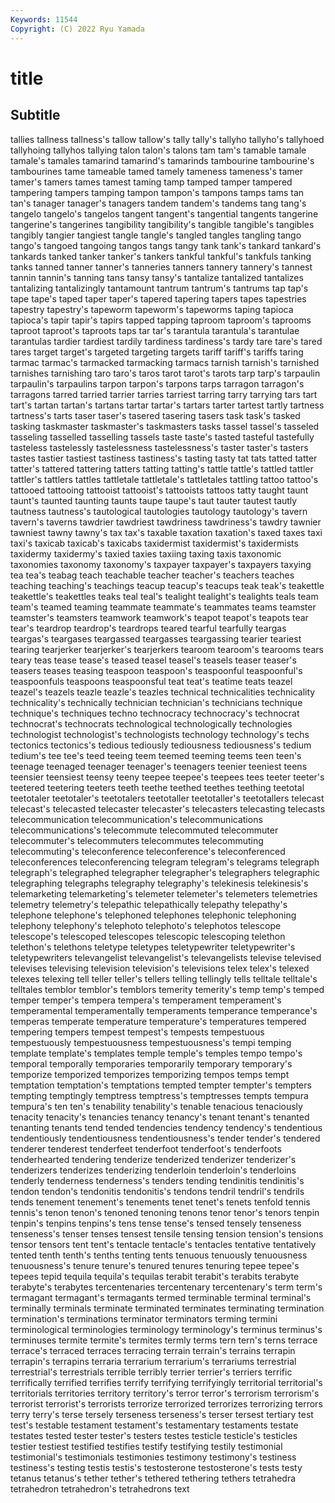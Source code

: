 ```yaml
---
Keywords: 11544
Copyright: (C) 2022 Ryu Yamada
---
```



# title

## Subtitle
tallies tallness tallness's tallow tallow's tally tally's tallyho tallyho's
tallyhoed tallyhoing tallyhos tallying talon talon's talons tam tam's tamable
tamale tamale's tamales tamarind tamarind's tamarinds tambourine tambourine's tambourines tame
tameable tamed tamely tameness tameness's tamer tamer's tamers tames tamest
taming tamp tamped tamper tampered tampering tampers tamping tampon tampon's
tampons tamps tams tan tan's tanager tanager's tanagers tandem tandem's
tandems tang tang's tangelo tangelo's tangelos tangent tangent's tangential tangents
tangerine tangerine's tangerines tangibility tangibility's tangible tangible's tangibles tangibly tangier
tangiest tangle tangle's tangled tangles tangling tango tango's tangoed tangoing
tangos tangs tangy tank tank's tankard tankard's tankards tanked tanker
tanker's tankers tankful tankful's tankfuls tanking tanks tanned tanner tanner's
tanneries tanners tannery tannery's tannest tannin tannin's tanning tans tansy
tansy's tantalize tantalized tantalizes tantalizing tantalizingly tantamount tantrum tantrum's tantrums
tap tap's tape tape's taped taper taper's tapered tapering tapers
tapes tapestries tapestry tapestry's tapeworm tapeworm's tapeworms taping tapioca tapioca's
tapir tapir's tapirs tapped tapping taproom taproom's taprooms taproot taproot's
taproots taps tar tar's tarantula tarantula's tarantulae tarantulas tardier tardiest
tardily tardiness tardiness's tardy tare tare's tared tares target target's
targeted targeting targets tariff tariff's tariffs taring tarmac tarmac's tarmacked
tarmacking tarmacs tarnish tarnish's tarnished tarnishes tarnishing taro taro's taros
tarot tarot's tarots tarp tarp's tarpaulin tarpaulin's tarpaulins tarpon tarpon's
tarpons tarps tarragon tarragon's tarragons tarred tarried tarrier tarries tarriest
tarring tarry tarrying tars tart tart's tartan tartan's tartans tartar
tartar's tartars tarter tartest tartly tartness tartness's tarts taser taser's
tasered tasering tasers task task's tasked tasking taskmaster taskmaster's taskmasters
tasks tassel tassel's tasseled tasseling tasselled tasselling tassels taste taste's
tasted tasteful tastefully tasteless tastelessly tastelessness tastelessness's taster taster's tasters
tastes tastier tastiest tastiness tastiness's tasting tasty tat tats tatted
tatter tatter's tattered tattering tatters tatting tatting's tattle tattle's tattled
tattler tattler's tattlers tattles tattletale tattletale's tattletales tattling tattoo tattoo's
tattooed tattooing tattooist tattooist's tattooists tattoos tatty taught taunt taunt's
taunted taunting taunts taupe taupe's taut tauter tautest tautly tautness
tautness's tautological tautologies tautology tautology's tavern tavern's taverns tawdrier tawdriest
tawdriness tawdriness's tawdry tawnier tawniest tawny tawny's tax tax's taxable
taxation taxation's taxed taxes taxi taxi's taxicab taxicab's taxicabs taxidermist
taxidermist's taxidermists taxidermy taxidermy's taxied taxies taxiing taxing taxis taxonomic
taxonomies taxonomy taxonomy's taxpayer taxpayer's taxpayers taxying tea tea's teabag
teach teachable teacher teacher's teachers teaches teaching teaching's teachings teacup
teacup's teacups teak teak's teakettle teakettle's teakettles teaks teal teal's
tealight tealight's tealights teals team team's teamed teaming teammate teammate's
teammates teams teamster teamster's teamsters teamwork teamwork's teapot teapot's teapots
tear tear's teardrop teardrop's teardrops teared tearful tearfully teargas teargas's
teargases teargassed teargasses teargassing tearier teariest tearing tearjerker tearjerker's tearjerkers
tearoom tearoom's tearooms tears teary teas tease tease's teased teasel
teasel's teasels teaser teaser's teasers teases teasing teaspoon teaspoon's teaspoonful
teaspoonful's teaspoonfuls teaspoons teaspoonsful teat teat's teatime teats teazel teazel's
teazels teazle teazle's teazles technical technicalities technicality technicality's technically technician
technician's technicians technique technique's techniques techno technocracy technocracy's technocrat technocrat's
technocrats technological technologically technologies technologist technologist's technologists technology technology's techs
tectonics tectonics's tedious tediously tediousness tediousness's tedium tedium's tee tee's
teed teeing teem teemed teeming teems teen teen's teenage teenaged
teenager teenager's teenagers teenier teeniest teens teensier teensiest teensy teeny
teepee teepee's teepees tees teeter teeter's teetered teetering teeters teeth
teethe teethed teethes teething teetotal teetotaler teetotaler's teetotalers teetotaller teetotaller's
teetotallers telecast telecast's telecasted telecaster telecaster's telecasters telecasting telecasts telecommunication
telecommunication's telecommunications telecommunications's telecommute telecommuted telecommuter telecommuter's telecommuters telecommutes telecommuting
telecommuting's teleconference teleconference's teleconferenced teleconferences teleconferencing telegram telegram's telegrams telegraph
telegraph's telegraphed telegrapher telegrapher's telegraphers telegraphic telegraphing telegraphs telegraphy telegraphy's
telekinesis telekinesis's telemarketing telemarketing's telemeter telemeter's telemeters telemetries telemetry telemetry's
telepathic telepathically telepathy telepathy's telephone telephone's telephoned telephones telephonic telephoning
telephony telephony's telephoto telephoto's telephotos telescope telescope's telescoped telescopes telescopic
telescoping telethon telethon's telethons teletype teletypes teletypewriter teletypewriter's teletypewriters televangelist
televangelist's televangelists televise televised televises televising television television's televisions telex
telex's telexed telexes telexing tell teller teller's tellers telling tellingly
tells telltale telltale's telltales temblor temblor's temblors temerity temerity's temp
temp's temped temper temper's tempera tempera's temperament temperament's temperamental temperamentally
temperaments temperance temperance's temperas temperate temperature temperature's temperatures tempered tempering
tempers tempest tempest's tempests tempestuous tempestuously tempestuousness tempestuousness's tempi temping
template template's templates temple temple's temples tempo tempo's temporal temporally
temporaries temporarily temporary temporary's temporize temporized temporizes temporizing tempos temps
tempt temptation temptation's temptations tempted tempter tempter's tempters tempting temptingly
temptress temptress's temptresses tempts tempura tempura's ten ten's tenability tenability's
tenable tenacious tenaciously tenacity tenacity's tenancies tenancy tenancy's tenant tenant's
tenanted tenanting tenants tend tended tendencies tendency tendency's tendentious tendentiously
tendentiousness tendentiousness's tender tender's tendered tenderer tenderest tenderfeet tenderfoot tenderfoot's
tenderfoots tenderhearted tendering tenderize tenderized tenderizer tenderizer's tenderizers tenderizes tenderizing
tenderloin tenderloin's tenderloins tenderly tenderness tenderness's tenders tending tendinitis tendinitis's
tendon tendon's tendonitis tendonitis's tendons tendril tendril's tendrils tends tenement
tenement's tenements tenet tenet's tenets tenfold tennis tennis's tenon tenon's
tenoned tenoning tenons tenor tenor's tenors tenpin tenpin's tenpins tenpins's
tens tense tense's tensed tensely tenseness tenseness's tenser tenses tensest
tensile tensing tension tension's tensions tensor tensors tent tent's tentacle
tentacle's tentacles tentative tentatively tented tenth tenth's tenths tenting tents
tenuous tenuously tenuousness tenuousness's tenure tenure's tenured tenures tenuring tepee
tepee's tepees tepid tequila tequila's tequilas terabit terabit's terabits terabyte
terabyte's terabytes tercentenaries tercentenary tercentenary's term term's termagant termagant's termagants
termed terminable terminal terminal's terminally terminals terminate terminated terminates terminating
termination termination's terminations terminator terminators terming termini terminological terminologies terminology
terminology's terminus terminus's terminuses termite termite's termites termly terms tern
tern's terns terrace terrace's terraced terraces terracing terrain terrain's terrains
terrapin terrapin's terrapins terraria terrarium terrarium's terrariums terrestrial terrestrial's terrestrials
terrible terribly terrier terrier's terriers terrific terrifically terrified terrifies terrify
terrifying terrifyingly territorial territorial's territorials territories territory territory's terror terror's
terrorism terrorism's terrorist terrorist's terrorists terrorize terrorized terrorizes terrorizing terrors
terry terry's terse tersely terseness terseness's terser tersest tertiary test
test's testable testament testament's testamentary testaments testate testates tested tester
tester's testers testes testicle testicle's testicles testier testiest testified testifies
testify testifying testily testimonial testimonial's testimonials testimonies testimony testimony's testiness
testiness's testing testis testis's testosterone testosterone's tests testy tetanus tetanus's
tether tether's tethered tethering tethers tetrahedra tetrahedron tetrahedron's tetrahedrons text
